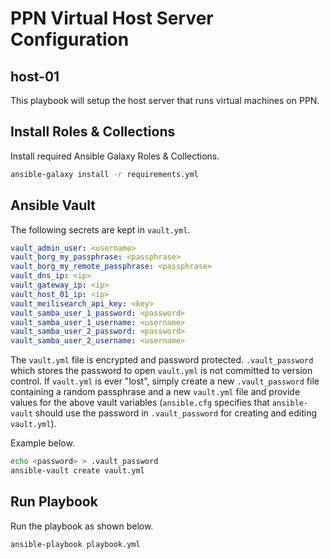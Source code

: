 # PPN Virtual Host Server Configuration

## host-01

This playbook will setup the host server that runs virtual machines on PPN.

## Install Roles & Collections

Install required Ansible Galaxy Roles & Collections.

```sh
ansible-galaxy install -r requirements.yml
```

## Ansible Vault

The following secrets are kept in `vault.yml`.

```yml
vault_admin_user: <username>
vault_borg_my_passphrase: <passphrase>
vault_borg_my_remote_passphrase: <passphrase>
vault_dns_ip: <ip>
vault_gateway_ip: <ip>
vault_host_01_ip: <ip>
vault_meilisearch_api_key: <key>
vault_samba_user_1_password: <password>
vault_samba_user_1_username: <username>
vault_samba_user_2_password: <password>
vault_samba_user_2_username: <username>
```

The `vault.yml` file is encrypted and password protected. `.vault_password` which stores the password to open `vault.yml` is not committed to version control. If `vault.yml` is ever "lost", simply create a new `.vault_password` file containing a random passphrase and a new `vault.yml` file and provide values for the above vault variables (`ansible.cfg` specifies that `ansible-vault` should use the password in `.vault_password` for creating and editing `vault.yml`). 

Example below.

```sh
echo <password> > .vault_password
ansible-vault create vault.yml
```

## Run Playbook

Run the playbook as shown below.

```sh
ansible-playbook playbook.yml
```

